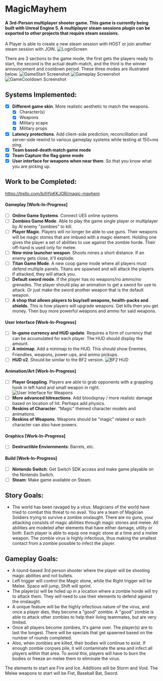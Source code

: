 # MagicMayhem
#### A 3rd-Person multiplayer shooter game. This game is currently being built with Unreal Engine 5. A multiplayer steam sessions plugin can be exported to other projects that require steam sessions.
A Player is able to create a new steam session with HOST or join another steam session with JOIN.
![LoginScreen](https://github.com/mpro34/MagicMayhem/blob/master/Screenshots/LoginScreen_1.jpg)

There are 3 sections to the game mode, the first gets the players ready to start, the second is the actual death-match, and the third is the winner announcement and cooldown period. These three modes are illustrated below.
![GameStart Screenshot](https://github.com/mpro34/MagicMayhem/blob/master/Screenshots/Opening_1.jpg)
![Gameplay Screenshot](https://github.com/mpro34/MagicMayhem/blob/master/Screenshots/Gameplay_2.jpg)
![GameCooldown Screenshot](https://github.com/mpro34/MagicMayhem/blob/master/Screenshots/Closing_1.jpg)

## Systems Implemented:
- [X] **Different game skin**. More realistic aesthetic to match the weapons.
  - [X] Character(s)
  - [X] Weapons
  - [X] Military scape
  - [X] Military props 
- [X] **Latency protections**. Add client-side prediction, reconcilliation and server-side rewind to various gameplay systems while testing at 150+ms ping.
- [X] **Team based-death match game mode** 
- [X] **Team Capture the flag game mode**
- [X] **User interface for weapons when near them**. So that you know what you are picking up.

## Work to be Completed:
https://trello.com/b/hYpKKJOR/magic-mayhem

#### Gameplay [Work-In-Progress]
- [ ] **Online Game Systems**. Connect UE5 online systems
- [ ] **Zombies Game Mode**. Able to play the game single player or multiplayer by AI enemy "zombies" to kill.
- [ ] **Player Magic**. Players will no longer be able to use guns. Their weapons will be magic stones that are imbued with a magic element. Holding one gives the player a set of abilities to use against the zombie horde. Their off-hand is used only for melee.
- [ ] **New mine launcher weapon**. Shoots mines a short distance. If an enemy gets close, it'll explode.
- [ ] **Titan Game Mode**. A new coop game mode where all players must defend multiple panels. Titans are spawned and will attack the players. If attacked, they will attack you.
- [ ] **Default sword mode**. If the player has no weapons/no ammo/no grenades. The player should play an animation to get a sword for use to attack. Or just make the sword another weapon that is the default weapon.
- [ ] **A shop that allows players to buy/sell weapons, health-packs and shields**. This is how players will upgrade weapons. Get kills then you get money. Then buy more powerful weapons and ammo for said weapons.

#### User Interface [Work-In-Progress]
- [ ] **In-game currency and HUD update**. Requires a form of currency that can be accumulated for each player. The HUD should display the amount.
- [ ] **A minimap**. Add a minimap to the HUD. This should show Enemies, Friendlies, weapons, power-ups, and ammo pickups.
- [ ] **HUD v2**. Should be similar to the BF2 version. ![BF2 HUD](https://github.com/mpro34/MagicMayhem/blob/master/Screenshots/swbf2_screenshot1.jpg)

#### Animation/Art [Work-In-Progress]
- [ ] **Player Grappling**. Players are able to grab opponents with a grappling hook in left hand and small weapon in right.
![User Interface for Weapons](https://github.com/mpro34/MagicMayhem/blob/master/Screenshots/weapon-ui-example.jpg)
- [ ] **More advanced hitreactions**. Add bloodspray / more realistc damage based on location of hit. Perhaps add physics.
- [ ] **Reskins of Character**. "Magic" themed character models and animations.
- [ ] **Reskins of Weapons**. Weapons should be "magic" related or each character can also have powers.

#### Graphics [Work-In-Progress]
- [ ] **Destructible Enviornments**: Barrels, etc.

#### Build [Work-In-Progress]
- [ ] **Nintendo Switch**: Get Switch SDK access and make game playable on the Nintendo Switch.
- [ ] **Steam**: Make game available on Steam.

## Story Goals:
- The world has been ravaged by a virus. Magicians of the world have tried to combat this threat to no avail. You are a team of Magician Soldiers trying to survive a zombie onslaught. There are no guns, your attacking consists of magic abilities through magic stones and melee. All abilities are modeled after elements that have either damage, utility or both. Each player is able to equip one magic stone at a time and a melee weapon. The zombie virus is highly infectious, thus making the smallest contact from a zombie possible to infect the player.

## Gameplay Goals:
- A round-based 3rd person shooter where the player will be shooting magic abilities and not bullets. 
- Left trigger will control the Magic stone, while the Right trigger will be Melee. Space will jump, Shift will sprint.
- The player(s) will be holed up in a location where a zombie horde will try to attack them. They will need to use their elements to defend against the onslaught.
- A unique feature will be the highly infectious nature of the virus, and once a player dies, they become a "good" zombie. A "good" zombie is able to attack other zombies to help their living teammates, but are very limited.
- Once all players become zombies, it's game over. The player(s) are to last the longest. There will be specials that get spawned based on the number of rounds completed.
- Also, when zombies are killed, their bodies will continue to exist. If enough zombie corpses pile, it will contaminate the area and infect all players within that area. To avoid this, players will have to burn the bodies or freeze an melee them to eliminate the virus.

The elements to start are Fire and Ice. Additions will be Storm and Void.
The Melee weapons to start will be Fist, Baseball Bat, Sword.
